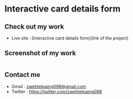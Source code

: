 # Interactive card details form
## Check out my work
* Live site : [Interactive card details form](link of the project)
## Screenshot of my work
![]()
## Contact me
* Gmail : zwehtetpaing098@gmail.com
* Twitter : https://twitter.com/zwehtetpaing098
